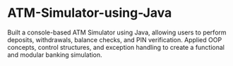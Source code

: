# ATM-Simulator-using-Java
Built a console-based ATM Simulator using Java, allowing users to perform deposits, withdrawals, balance checks, and PIN verification. Applied OOP concepts, control structures, and exception handling to create a functional and modular banking simulation.
